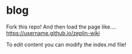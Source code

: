 # blog

Fork this repo! And then load the page like.... https://username.github.io/zeplin-wiki

To edit content you can modify the index.md file!

